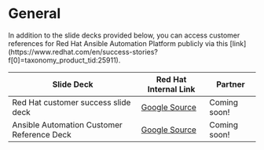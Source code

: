# General

<p> In addition to the slide decks provided below, you can access customer references for Red Hat Ansible Automation Platform publicly via this [link](https://www.redhat.com/en/success-stories?f[0]=taxonomy_product_tid:25911). </p>

<table>
<thead>
<tr>
<th>Slide Deck</th>
<th>Red Hat Internal Link</th>
<th>Partner</th>
</tr>
</thead>
<tbody>
<tr>
<td>Red Hat customer success slide deck </td>
<td><a target="_blank" href="https://docs.google.com/presentation/d/1p8z-fgnUB8Zj7NTa2N6LskPly5yvWrrWnb-qDm5cEZo/edit#slide=id.g11bc6c4516a_1_2697">Google Source</a></td>
<td>Coming soon!</a></td>
</tr>
<tr>
<td>Ansible Automation Customer Reference Deck</td>
<td><a target="_blank" href="https://docs.google.com/presentation/d/1UOXTxUG71M74J_Zy90ZlMc_Ro2R-RathoSeNvFUKGPo/edit?usp=sharing">Google Source</a></td>
<td>Coming soon!</a></td>
</tr>
</tbody>
</table>